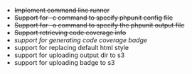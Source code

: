  
 - ~~Implement command line runner~~
 - ~~Support for -c command to specify phpunit config file~~
 - ~~Support for -o command to specify the phpunit output file~~
 - ~~Support retrieving code coverage info~~
 - *support for generating code coverage badge*
 - support for replacing default html style
 - support for uploading output dir to s3
 - support for uploading badge to s3